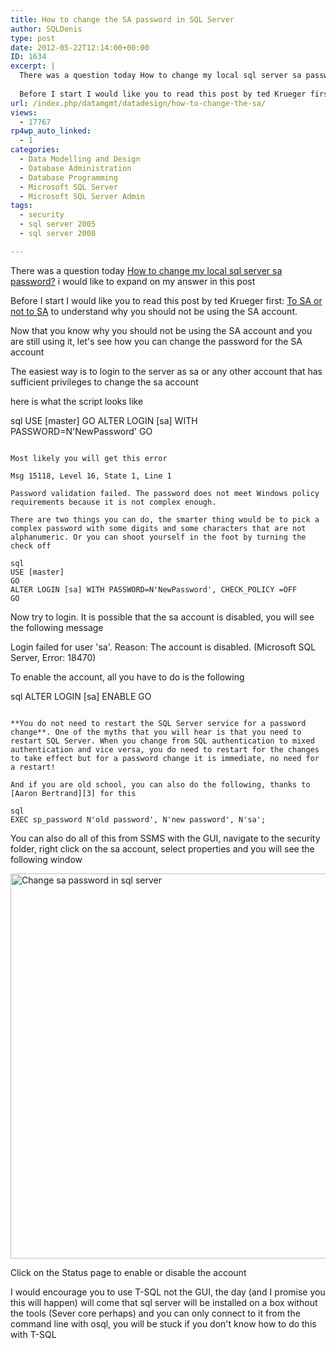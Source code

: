 ```yaml
---
title: How to change the SA password in SQL Server
author: SQLDenis
type: post
date: 2012-05-22T12:14:00+00:00
ID: 1634
excerpt: |
  There was a question today How to change my local sql server sa password? i would like to expand on my answer in this post
  
  Before I start I would like you to read this post by ted Krueger first: To SA or not to SA to understand why you should not be&hellip;
url: /index.php/datamgmt/datadesign/how-to-change-the-sa/
views:
  - 17767
rp4wp_auto_linked:
  - 1
categories:
  - Data Modelling and Design
  - Database Administration
  - Database Programming
  - Microsoft SQL Server
  - Microsoft SQL Server Admin
tags:
  - security
  - sql server 2005
  - sql server 2008

---
```

There was a question today [How to change my local sql server sa password?][1] i would like to expand on my answer in this post

Before I start I would like you to read this post by ted Krueger first: [To SA or not to SA][2] to understand why you should not be using the SA account.

Now that you know why you should not be using the SA account and you are still using it, let's see how you can change the password for the SA account

The easiest way is to login to the server as sa or any other account that has sufficient privileges to change the sa account

here is what the script looks like

sql
USE [master]
GO
ALTER LOGIN [sa] WITH PASSWORD=N'NewPassword'
GO
```

Most likely you will get this error
  
Msg 15118, Level 16, State 1, Line 1
  
Password validation failed. The password does not meet Windows policy requirements because it is not complex enough.

There are two things you can do, the smarter thing would be to pick a complex password with some digits and some characters that are not alphanumeric. Or you can shoot yourself in the foot by turning the check off

sql
USE [master]
GO
ALTER LOGIN [sa] WITH PASSWORD=N'NewPassword', CHECK_POLICY =OFF
GO
```
Now try to login. It is possible that the sa account is disabled, you will see the following message

Login failed for user 'sa'. Reason: The account is disabled. (Microsoft SQL Server, Error: 18470)

To enable the account, all you have to do is the following

sql
ALTER LOGIN [sa] ENABLE
GO
```

**You do not need to restart the SQL Server service for a password change**. One of the myths that you will hear is that you need to restart SQL Server. When you change from SQL authentication to mixed authentication and vice versa, you do need to restart for the changes to take effect but for a password change it is immediate, no need for a restart!

And if you are old school, you can also do the following, thanks to [Aaron Bertrand][3] for this

sql
EXEC sp_password N'old password', N'new password', N'sa';
```

You can also do all of this from SSMS with the GUI, navigate to the security folder, right click on the sa account, select properties and you will see the following window

<div class="image_block">
  <a href="/wp-content/uploads/blogs/DataMgmt/Denis/saChangePassword-1.PNG?mtime=1337695861"><img alt="Change sa password in sql server" src="/wp-content/uploads/blogs/DataMgmt/Denis/saChangePassword-1.PNG?mtime=1337695861" width="686" height="616" /></a>
</div>

Click on the Status page to enable or disable the account

I would encourage you to use T-SQL not the GUI, the day (and I promise you this will happen) will come that sql server will be installed on a box without the tools (Sever core perhaps) and you can only connect to it from the command line with osql, you will be stuck if you don't know how to do this with T-SQL

 [1]: http://stackoverflow.com/questions/10703150/how-to-change-my-local-sql-server-sa-password
 [2]: /index.php/DataMgmt/DBAdmin/to-sa-or-not-to-sa
 [3]: http://sqlblog.com/blogs/aaron_bertrand/default.aspx